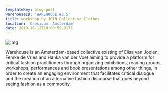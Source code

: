 ```yaml
---
templateKey: blog-post
warehouseID: 'WAREHOUSE #3.5'
title: workshop by JOIN Collective Clothes
location: 'Capsicum, Amsterdam'
date: 2019-10-12T18:00:59.917Z
---
```



![img](/img/1363668015_1.jpg "imgm")

Warehouse is an Amsterdam-based collective existing of Elisa van Joolen, Femke de Vries and Hanka van der Voet aiming to provide a platform for critical fashion practitioners through organizing exhibitions, reading groups, workshops, performances and book presentations among other things, in order to create an engaging environment that facilitates critical dialogue and the creation of an alternative fashion discourse that goes beyond seeing fashion as a commodity.
